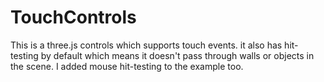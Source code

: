 **TouchControls**
===================

This is a three.js controls which supports touch events. it also has hit-testing by default which means it doesn't pass through walls or objects in the scene. I added mouse hit-testing to the example too.
<br><br>

